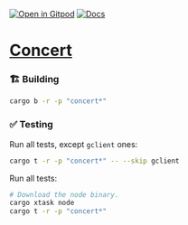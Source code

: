 [![Open in Gitpod](https://img.shields.io/badge/Open_in-Gitpod-white?logo=gitpod)](https://gitpod.io/#FOLDER=concert/https://github.com/gear-foundation/dapps)
[![Docs](https://img.shields.io/github/actions/workflow/status/gear-foundation/dapps/contracts.yml?logo=rust&label=docs)](https://dapps.gear.rs/concert_io)

# [Concert](https://wiki.gear-tech.io/docs/examples/NFTs/concert)

### 🏗️ Building

```sh
cargo b -r -p "concert*"
```

### ✅ Testing

Run all tests, except `gclient` ones:
```sh
cargo t -r -p "concert*" -- --skip gclient
```

Run all tests:
```sh
# Download the node binary.
cargo xtask node
cargo t -r -p "concert*"
```
